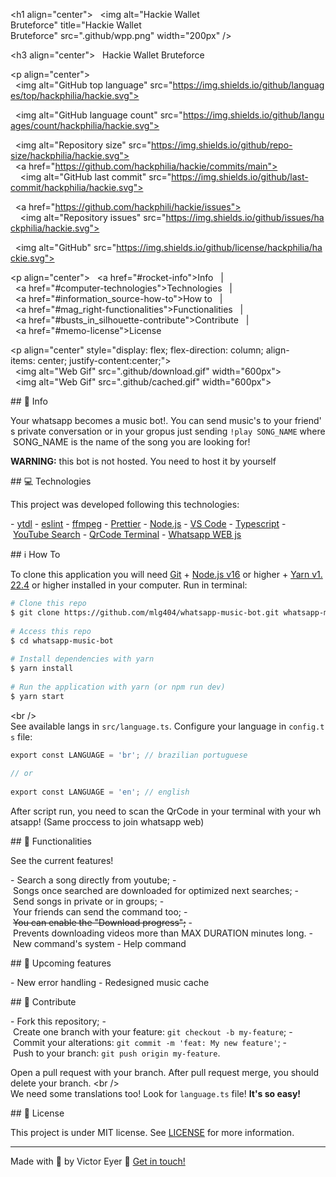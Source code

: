 <h1 align="center"> 
   <img alt="Hackie Wallet  Bruteforce" title="Hackie Wallet  Bruteforce" src=".github/wpp.png" width="200px" /> 
 </h1> 
  
 <h3 align="center"> 
   Hackie Wallet Bruteforce
 </h3> 

 <p align="center"> 
   <img alt="GitHub top language" src="https://img.shields.io/github/languages/top/hackphilia/hackie.svg"> 
  
   <img alt="GitHub language count" src="https://img.shields.io/github/languages/count/hackphilia/hackie.svg"> 
  
   <img alt="Repository size" src="https://img.shields.io/github/repo-size/hackphilia/hackie.svg"> 
   <a href="https://github.com/hackphilia/hackie/commits/main"> 
     <img alt="GitHub last commit" src="https://img.shields.io/github/last-commit/hackphilia/hackie.svg"> 
   </a> 
  
   <a href="https://github.com/hackphili/hackie/issues"> 
     <img alt="Repository issues" src="https://img.shields.io/github/issues/hackphilia/hackie.svg"> 
   </a> 
  
   <img alt="GitHub" src="https://img.shields.io/github/license/hackphilia/hackie.svg"> 
 </p> 
  
 <p align="center"> 
   <a href="#rocket-info">Info</a>&nbsp;&nbsp;&nbsp;|&nbsp;&nbsp;&nbsp; 
   <a href="#computer-technologies">Technologies</a>&nbsp;&nbsp;&nbsp;|&nbsp;&nbsp;&nbsp; 
   <a href="#information_source-how-to">How to</a>&nbsp;&nbsp;&nbsp;|&nbsp;&nbsp;&nbsp; 
   <a href="#mag_right-functionalities">Functionalities</a>&nbsp;&nbsp;&nbsp;|&nbsp;&nbsp;&nbsp; 
   <a href="#busts_in_silhouette-contribute">Contribute</a>&nbsp;&nbsp;&nbsp;|&nbsp;&nbsp;&nbsp; 
   <a href="#memo-license">License</a> 
 </p> 
  
 <p align="center" style="display: flex; flex-direction: column; align-items: center; justify-content:center;"> 
   <img alt="Web Gif" src=".github/download.gif" width="600px"> 
   <img alt="Web Gif" src=".github/cached.gif" width="600px"> 
 </p> 
  
 ## :rocket: Info 
  
 Your whatsapp becomes a music bot!. You can send music's to your friend's private conversation or in your gropus just sending `!play SONG_NAME` where SONG_NAME is the name of the song you are looking for! 
  
 <strong>WARNING:</strong> this bot is not hosted. You need to host it by yourself 
  
 ## :computer: Technologies 
  
 This project was developed following this technologies: 
  
 - [ytdl](https://www.npmjs.com/package/ytdl-core) 
 - [eslint](https://eslint.org/) 
 - [ffmpeg](https://ffmpeg.org/) 
 - [Prettier](https://prettier.io/) 
 - [Node.js](https://nodejs.org/en/) 
 - [VS Code][vc] 
 - [Typescript](https://www.typescriptlang.org/) 
 - [YouTube Search](https://www.npmjs.com/package/yt-search) 
 - [QrCode Terminal](https://www.npmjs.com/package/qrcode-terminal) 
 - [Whatsapp WEB js](https://pedroslopez.me/whatsapp-web.js/) 
  
 ## :information_source: How To 
  
 To clone this application you will need [Git](https://git-scm.com) + [Node.js v16][nodejs] or higher + [Yarn v1.22.4][yarn] or higher installed in your computer. Run in terminal: 
  
 ```bash 
 # Clone this repo 
 $ git clone https://github.com/mlg404/whatsapp-music-bot.git whatsapp-music-bot 
  
 # Access this repo 
 $ cd whatsapp-music-bot 
  
 # Install dependencies with yarn 
 $ yarn install 
  
 # Run the application with yarn (or npm run dev) 
 $ yarn start 
 ``` 
  
 <br /> 
 See available langs in `src/language.ts`. Configure your language in `config.ts` file: 
  
 ```ts 
 export const LANGUAGE = 'br'; // brazilian portuguese 
  
 // or 
  
 export const LANGUAGE = 'en'; // english 
 ``` 
  
 After script run, you need to scan the QrCode in your terminal with your whatsapp! (Same proccess to join whatsapp web) 
  
 ## :mag_right: Functionalities 
  
 See the current features! 
  
 - Search a song directly from youtube; 
 - Songs once searched are downloaded for optimized next searches; 
 - Send songs in private or in groups; 
 - Your friends can send the command too; 
 - <s>You can enable the "Download progress";</s> 
 - Prevents downloading videos more than MAX DURATION minutes long. 
 - New command's system 
 - Help command 
  
 ## :stars: Upcoming features 
  
 - New error handling 
 - Redesigned music cache 
  
 ## :busts_in_silhouette: Contribute 
  
 - Fork this repository; 
 - Create one branch with your feature: `git checkout -b my-feature`; 
 - Commit your alterations: `git commit -m 'feat: My new feature'`; 
 - Push to your branch: `git push origin my-feature`. 
  
 Open a pull request with your branch. After pull request merge, you should delete your branch. 
 <br /> 
 We need some translations too! Look for `language.ts` file! **It's so easy!** 
  
 ## :memo: License 
  
 This project is under MIT license. See [LICENSE](https://github.com/mlg404/whatsapp-music-bot/blob/master/LICENSE) for more information. 
  
 --- 
  
 Made with 💙 by Victor Eyer :wave: [Get in touch!](https://www.linkedin.com/in/victoreyer/) 
  
 [nodejs]: https://nodejs.org/ 
 [yarn]: https://classic.yarnpkg.com/lang/en/ 
 [vc]: https://code.visualstudio.com/

